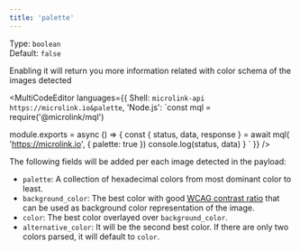 ```yaml
---
title: 'palette'
--- 
```


Type: `boolean` <br/>
Default: `false`

Enabling it will return you more information related with color schema of the images detected

<MultiCodeEditor languages={{
  Shell: `microlink-api https://microlink.io&palette`,
  'Node.js': `const mql = require('@microlink/mql')
 
module.exports = async () => {
  const { status, data, response } = await mql(
    'https://microlink.io', { 
      palette: true 
  })
  console.log(status, data)
}
  `
  }} 
/>

The following fields will be added per each image detected in the payload:

- `palette`: A collection of hexadecimal colors from most dominant color to least.
- `background_color`: The best color with good [WCAG contrast ratio](https://www.w3.org/TR/UNDERSTANDING-WCAG20/visual-audio-contrast-contrast.html) that can be used as background color representation of the image.
- `color`: The best color overlayed over `background_color`.
- `alternative_color`: It will be the second best color. If there are only two colors parsed, it will default to `color`.

